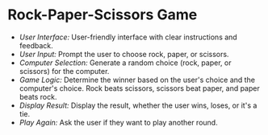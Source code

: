 # Rock-Paper-Scissors Game
- *User Interface:* User-friendly interface with clear instructions and feedback.
- *User Input:* Prompt the user to choose rock, paper, or scissors.
- *Computer Selection:* Generate a random choice (rock, paper, or scissors) for the computer.
- *Game Logic:* Determine the winner based on the user's choice and the computer's choice. Rock beats scissors, scissors beat paper, and paper beats rock.
- *Display Result:* Display the result, whether the user wins, loses, or it's a tie.
- *Play Again:* Ask the user if they want to play another round.
